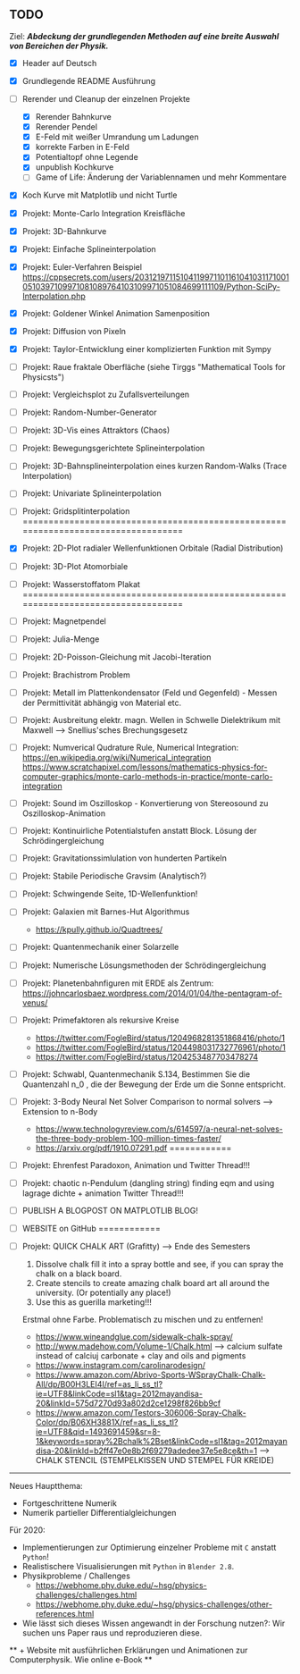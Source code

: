 ## TODO

Ziel: ***Abdeckung der grundlegenden Methoden auf eine breite Auswahl von Bereichen der Physik.***

+ [X] Header auf Deutsch
+ [X] Grundlegende README Ausführung
+ [ ] Rerender und Cleanup der einzelnen Projekte
	+ [X] Rerender Bahnkurve
	+ [X] Rerender Pendel
	+ [X] E-Feld mit weißer Umrandung um Ladungen
	+ [X] korrekte Farben in E-Feld
	+ [X] Potentialtopf ohne Legende
	+ [X] unpublish Kochkurve 
	+ [ ] Game of Life: Änderung der Variablennamen und mehr Kommentare
+ [X] Koch Kurve mit Matplotlib und nicht Turtle
+ [X] Projekt: Monte-Carlo Integration Kreisfläche
+ [X] Projekt: 3D-Bahnkurve
+ [X] Projekt: Einfache Splineinterpolation
+ [X] Projekt: Euler-Verfahren Beispiel
https://cppsecrets.com/users/203121971151041199711011610410311710010510397109971081089764103109971051084699111109/Python-SciPy-Interpolation.php
+ [X] Projekt: Goldener Winkel Animation Samenposition
+ [X] Projekt: Diffusion von Pixeln
+ [X] Projekt: Taylor-Entwicklung einer komplizierten Funktion mit Sympy
+ [ ] Projekt: Raue fraktale Oberfläche (siehe Tirggs "Mathematical Tools for Physicsts")
+ [ ] Projekt: Vergleichsplot zu Zufallsverteilungen
+ [ ] Projekt: Random-Number-Generator
+ [ ] Projekt: 3D-Vis eines Attraktors (Chaos)
+ [ ] Projekt: Bewegungsgerichtete Splineinterpolation
+ [ ] Projekt: 3D-Bahnsplineinterpolation eines kurzen Random-Walks (Trace Interpolation)
+ [ ] Projekt: Univariate Splineinterpolation
+ [ ] Projekt: Gridsplitinterpolation
==================================================================================
+ [X] Projekt: 2D-Plot radialer Wellenfunktionen Orbitale (Radial Distribution) 
+ [ ] Projekt: 3D-Plot Atomorbiale
+ [ ] Projekt: Wasserstoffatom Plakat
==================================================================================
+ [ ] Projekt: Magnetpendel
+ [ ] Projekt: Julia-Menge
+ [ ] Projekt: 2D-Poisson-Gleichung mit Jacobi-Iteration
+ [ ] Projekt: Brachistrom Problem
+ [ ] Projekt: Metall im Plattenkondensator (Feld und Gegenfeld) - Messen der Permittivität abhängig von Material etc.
+ [ ] Projekt: Ausbreitung elektr. magn. Wellen in Schwelle Dielektrikum mit Maxwell --> Snellius'sches Brechungsgesetz
+ [ ] Projekt: Numverical Qudrature Rule, Numerical Integration: https://en.wikipedia.org/wiki/Numerical_integration
https://www.scratchapixel.com/lessons/mathematics-physics-for-computer-graphics/monte-carlo-methods-in-practice/monte-carlo-integration
+ [ ] Projekt: Sound im Oszilloskop - Konvertierung von Stereosound zu Oszilloskop-Animation
+ [ ] Projekt: Kontinuirliche Potentialstufen anstatt Block. Lösung der Schrödingergleichung
+ [ ] Projekt: Gravitationssimlulation von hunderten Partikeln
+ [ ] Projekt: Stabile Periodische Gravsim (Analytisch?)
+ [ ] Projekt: Schwingende Seite, 1D-Wellenfunktion!
+ [ ] Projekt: Galaxien mit Barnes-Hut Algorithmus 
    + https://kpully.github.io/Quadtrees/
+ [ ] Projekt: Quantenmechanik einer Solarzelle
+ [ ] Projekt: Numerische Lösungsmethoden der Schrödingergleichung
+ [ ] Projekt: Planetenbahnfiguren mit ERDE als Zentrum: https://johncarlosbaez.wordpress.com/2014/01/04/the-pentagram-of-venus/
+ [ ] Projekt: Primefaktoren als rekursive Kreise 
    + https://twitter.com/FogleBird/status/1204968281351868416/photo/1
    + https://twitter.com/FogleBird/status/1204498031732776961/photo/1
    + https://twitter.com/FogleBird/status/1204253487703478274
+ [ ] Projekt: Schwabl, Quantenmechanik S.134, Bestimmen Sie die Quantenzahl n_0 , die der Bewegung der Erde um die
Sonne entspricht.
+ [ ] Projekt: 3-Body Neural Net Solver Comparison to normal solvers --> Extension to n-Body
    + https://www.technologyreview.com/s/614597/a-neural-net-solves-the-three-body-problem-100-million-times-faster/
    + https://arxiv.org/pdf/1910.07291.pdf
============
+ [ ] Projekt: Ehrenfest Paradoxon, Animation und Twitter Thread!!!
+ [ ] Projekt: chaotic n-Pendulum (dangling string) finding eqm and using lagrage dichte + animation Twitter Thread!!!
+ [ ] PUBLISH A BLOGPOST ON MATPLOTLIB BLOG!
+ [ ] WEBSITE on GitHub
============
+ [ ] Projekt: QUICK CHALK ART (Grafitty) --> Ende des Semesters
    1) Dissolve chalk fill it into a spray bottle and see, if you can spray the chalk on a black board.
    2) Create stencils to create amazing chalk board art all around the university. (Or potentially any place!)
    3) Use this as guerilla marketing!!!

    Erstmal ohne Farbe. Problematisch zu mischen und zu entfernen!
    + https://www.wineandglue.com/sidewalk-chalk-spray/
    + http://www.madehow.com/Volume-1/Chalk.html --> calcium sulfate instead of calciuj carbonate + clay and oils and pigments
    + https://www.instagram.com/carolinarodesign/
    + https://www.amazon.com/Abrivo-Sports-WSprayChalk-Chalk-All/dp/B00H3LEI4I/ref=as_li_ss_tl?ie=UTF8&linkCode=sl1&tag=2012mayandisa-20&linkId=575d7270d93a802d2ce1298f826bb9cf
    + https://www.amazon.com/Testors-306006-Spray-Chalk-Color/dp/B06XH3881X/ref=as_li_ss_tl?ie=UTF8&qid=1493691459&sr=8-1&keywords=spray%2Bchalk%2Bset&linkCode=sl1&tag=2012mayandisa-20&linkId=b2ff47e0e8b2f69279adedee37e5e8ce&th=1
    --> CHALK STENCIL (STEMPELKISSEN UND STEMPEL FÜR KREIDE)

-----

Neues Hauptthema:
+ Fortgeschrittene Numerik
+ Numerik partieller Differentialgleichungen

Für 2020: 
+ Implementierungen zur Optimierung einzelner Probleme mit `C` anstatt `Python`!
+ Realistischere Visualisierungen mit `Python` in `Blender 2.8`.
+ Physikprobleme / Challenges
    + https://webhome.phy.duke.edu/~hsg/physics-challenges/challenges.html
    + https://webhome.phy.duke.edu/~hsg/physics-challenges/other-references.html
+ Wie lässt sich dieses Wissen angewandt in der Forschung nutzen?: Wir suchen uns Paper raus und reproduzieren diese.

** + Website mit ausführlichen Erklärungen und Animationen zur Computerphysik. Wie online e-Book **
